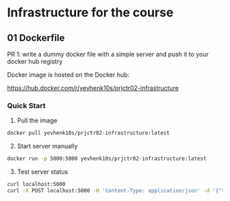 # Infrastructure for the course

## 01 Dockerfile

PR 1: write a dummy docker file with a simple server and push it to your docker hub registry

Docker image is hosted on the Docker hub:

https://hub.docker.com/r/yevhenk10s/prjctr02-infrastructure


### Quick Start

1. Pull the image
```bash
docker pull yevhenk10s/prjctr02-infrastructure:latest
```

2. Start server manually
```bash
docker run -p 5000:5000 yevhenk10s/prjctr02-infrastructure:latest
```

3. Test server status
```bash
curl localhost:5000
curl -X POST localhost:5000 -H 'Content-Type: application/json' -d '{"texts": ["hello, world", "this is a sentence"]}'
```

